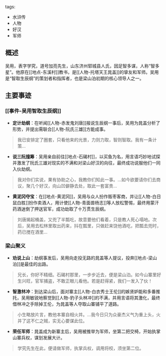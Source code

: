 tags:
  - 水浒传
  - 人物
  - 好汉
  - 军师

## 概述
吴用，表字学究，道号加亮先生，山东济州郓城县人氏，因足智多谋，人称“智多星”。他原在[[地点-东溪村]]教书，是[[人物-托塔天王晁盖]]的挚友和军师。吴用是“智取生辰纲”的策划者和指挥者，也是梁山泊初期的核心领导人之一。

## 主要事迹
### [[事件-吴用智取生辰纲]]
- **定计劫纲**：在听闻[[人物-赤发鬼刘唐]]报说生辰纲一事后，吴用为晁盖分析了形势，并提出需联合[[人物-阮氏三雄]]方能成事。
> 我已安排定了圈套，只看他来的光景，力则力取，智则智取。我有一条计策...

- **说三阮撞筹**：吴用亲自前往[[地点-石碣村]]，以买鱼为名，用言语巧妙地试探并激发了阮氏三雄对现实的不满和对梁山好汉的向往，最终成功说服他们一同入伙劫纲。
> 我对你们实说，果有协助之心，我教你们知此一事。...如今欲要请你们去商议，聚几个好汉，向山凹僻静去处，取此一套富贵...

- **黄泥冈夺宝**：在[[地点-黄泥冈]]，吴用与众人扮作贩枣客商，并让[[人物-白日鼠白胜]]扮作卖酒人，用计使[[人物-青面兽杨志]]等人放松警惕，最终用蒙汗药酒迷倒了押送官军，成功劫取了十万贯生辰纲。
> 刘唐揭起桶盖，又兜了半瓢吃，故意要他们看着，只是教人死心塌地。次后，吴用去松林里取出药来，抖在瓢里，只做赶来饶他酒吃，把瓢去兜时，药已搅在酒里...

### 梁山聚义
- **劝说上山**：劫纲事发后，吴用向走投无路的晁盖等人提议，投奔[[地点-梁山泊]]是最佳的出路。
> 兄长，你好不精细。石碣村那里，一步步近去，便是梁山泊。如今山寨里好生兴旺，官军捕盗，不敢正眼儿看他。若是赶得紧，我们一发入了伙！

- **智激林冲**：到达梁山后，面对寨主[[人物-白衣秀士王伦]]的嫉贤妒能和多番推托，吴用敏锐地察觉到[[人物-豹子头林冲]]的不满，并用言语将其激化，最终借林冲之手除掉王伦，为晁盖等人夺取山寨铺平了道路。
> 小生略放片言，教他本寨自相火并。...我今日只为众豪杰义气为重上头，火并了这不仁之贼，实无心要谋此位。

- **荣任军师**：晁盖成为新寨主后，吴用被推举为军师，坐第二把交椅，开始执掌山寨兵权，谋划发展大计。
> 学究先生在此，便请做军师，执掌兵权，调用将校，须坐第二位。
